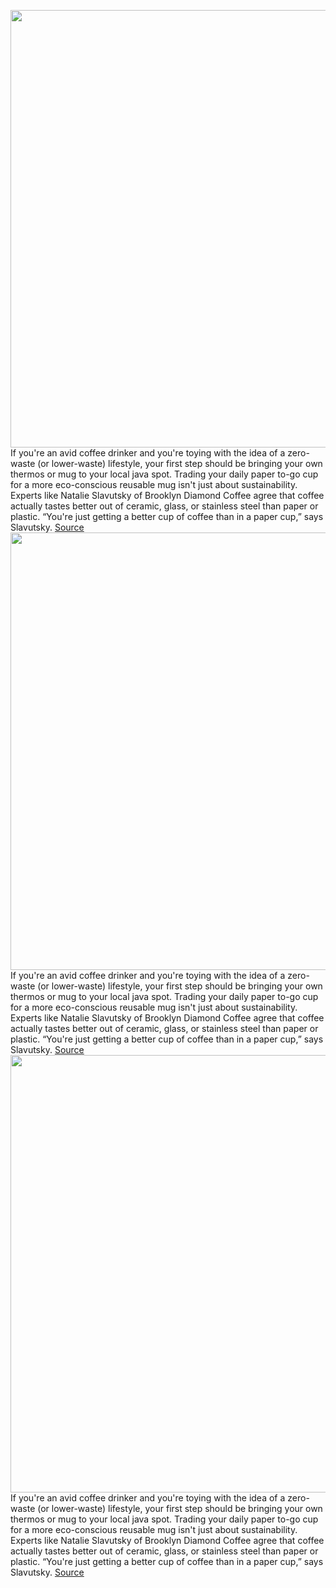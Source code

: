 <img src='https://cdn.vox-cdn.com/thumbor/cNjN3T7efFou5xhjGfxtVDNO2Go=/0x0:1097x730/1200x800/filters:focal(462x278:636x452)/cdn.vox-cdn.com/uploads/chorus_image/image/66358990/001.0.jpg' width='700px' /><br/>
If you're an avid coffee drinker and you're toying with the idea of a zero-waste (or lower-waste) lifestyle, your first step should be bringing your own thermos or mug to your local java spot. Trading your daily paper to-go cup for a more eco-conscious reusable mug isn't just about sustainability. Experts like Natalie Slavutsky of Brooklyn Diamond Coffee agree that coffee actually tastes better out of ceramic, glass, or stainless steel than paper or plastic. “You're just getting a better cup of coffee than in a paper cup,” says Slavutsky.
<a href='https://www.theverge.com/2020/2/23/21146096/best-travel-mugs-coffee-strategist-glass-ceramic-steel'> Source <a/><img src='https://cdn.vox-cdn.com/thumbor/cNjN3T7efFou5xhjGfxtVDNO2Go=/0x0:1097x730/1200x800/filters:focal(462x278:636x452)/cdn.vox-cdn.com/uploads/chorus_image/image/66358990/001.0.jpg' width='700px' /><br/>
If you're an avid coffee drinker and you're toying with the idea of a zero-waste (or lower-waste) lifestyle, your first step should be bringing your own thermos or mug to your local java spot. Trading your daily paper to-go cup for a more eco-conscious reusable mug isn't just about sustainability. Experts like Natalie Slavutsky of Brooklyn Diamond Coffee agree that coffee actually tastes better out of ceramic, glass, or stainless steel than paper or plastic. “You're just getting a better cup of coffee than in a paper cup,” says Slavutsky.
<a href='https://www.theverge.com/2020/2/23/21146096/best-travel-mugs-coffee-strategist-glass-ceramic-steel'> Source <a/><img src='https://cdn.vox-cdn.com/thumbor/cNjN3T7efFou5xhjGfxtVDNO2Go=/0x0:1097x730/1200x800/filters:focal(462x278:636x452)/cdn.vox-cdn.com/uploads/chorus_image/image/66358990/001.0.jpg' width='700px' /><br/>
If you're an avid coffee drinker and you're toying with the idea of a zero-waste (or lower-waste) lifestyle, your first step should be bringing your own thermos or mug to your local java spot. Trading your daily paper to-go cup for a more eco-conscious reusable mug isn't just about sustainability. Experts like Natalie Slavutsky of Brooklyn Diamond Coffee agree that coffee actually tastes better out of ceramic, glass, or stainless steel than paper or plastic. “You're just getting a better cup of coffee than in a paper cup,” says Slavutsky.
<a href='https://www.theverge.com/2020/2/23/21146096/best-travel-mugs-coffee-strategist-glass-ceramic-steel'> Source <a/>